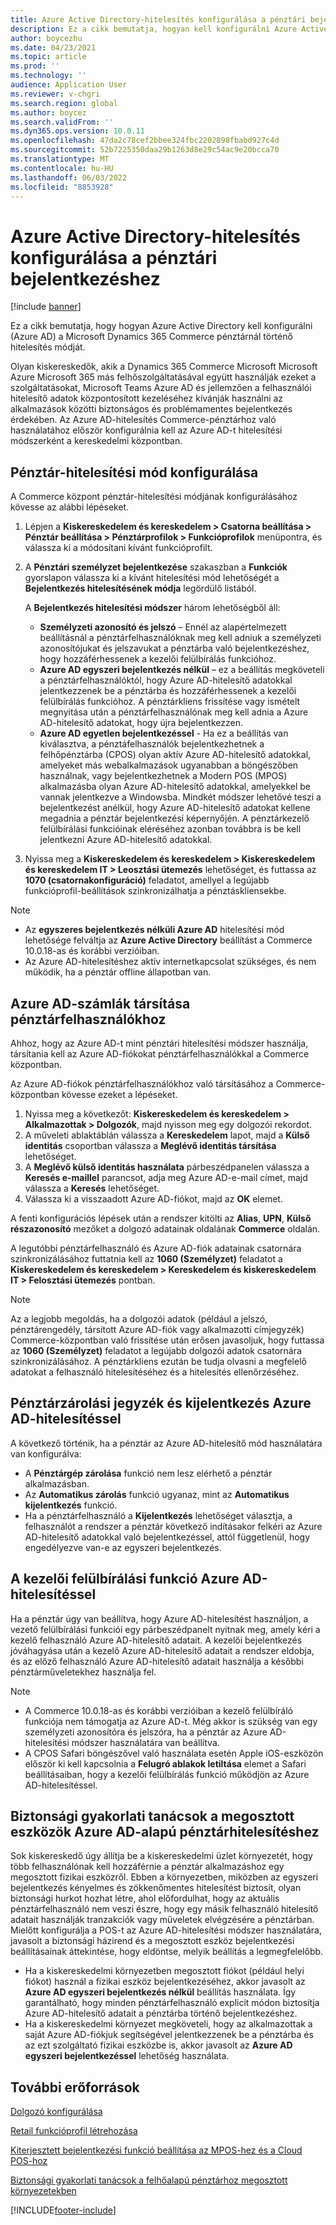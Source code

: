 ```yaml
---
title: Azure Active Directory-hitelesítés konfigurálása a pénztári bejelentkezéshez
description: Ez a cikk bemutatja, hogyan kell konfigurálni Azure Active Directory a hitelesítési Microsoft Dynamics 365 Commerce módszert a értékesítésnél.
author: boycezhu
ms.date: 04/23/2021
ms.topic: article
ms.prod: ''
ms.technology: ''
audience: Application User
ms.reviewer: v-chgri
ms.search.region: global
ms.author: boycez
ms.search.validFrom: ''
ms.dyn365.ops.version: 10.0.11
ms.openlocfilehash: 47da2c78cef2bbee324fbc2202898fbabd927c4d
ms.sourcegitcommit: 52b7225350daa29b1263d8e29c54ac9e20bcca70
ms.translationtype: MT
ms.contentlocale: hu-HU
ms.lasthandoff: 06/03/2022
ms.locfileid: "8853928"
---
```

# <a name="configure-azure-active-directory-authentication-for-pos-sign-in"></a>Azure Active Directory-hitelesítés konfigurálása a pénztári bejelentkezéshez

[!include [banner](includes/banner.md)]

Ez a cikk bemutatja, hogy hogyan Azure Active Directory kell konfigurálni (Azure AD) a Microsoft Dynamics 365 Commerce pénztárnál történő hitelesítés módját.

Olyan kiskereskedők, akik a Dynamics 365 Commerce Microsoft Microsoft Azure Microsoft 365 más felhőszolgáltatásával együtt használják ezeket a szolgáltatásokat, Microsoft Teams Azure AD és jellemzően a felhasználói hitelesítő adatok központosított kezeléséhez kívánják használni az alkalmazások közötti biztonságos és problémamentes bejelentkezés érdekében. Az Azure AD-hitelesítés Commerce-pénztárhoz való használatához először konfigurálnia kell az Azure AD-t hitelesítési módszerként a kereskedelmi központban.

## <a name="configure-pos-authentication-method"></a>Pénztár-hitelesítési mód konfigurálása

A Commerce központ pénztár-hitelesítési módjának konfigurálásához kövesse az alábbi lépéseket.
    
1. Lépjen a **Kiskereskedelem és kereskedelem \> Csatorna beállítása \> Pénztár beállítása \> Pénztárprofilok \> Funkcióprofilok** menüpontra, és válassza ki a módosítani kívánt funkcióprofilt.
1. A **Pénztári személyzet bejelentkezése** szakaszban a **Funkciók** gyorslapon válassza ki a kívánt hitelesítési mód lehetőségét a **Bejelentkezés hitelesítésének módja** legördülő listából.

    A **Bejelentkezés hitelesítési módszer** három lehetőségből áll:
    
    - **Személyzeti azonosító és jelszó** – Ennél az alapértelmezett beállításnál a pénztárfelhasználóknak meg kell adniuk a személyzeti azonosítójukat és jelszavukat a pénztárba való bejelentkezéshez, hogy hozzáférhessenek a kezelői felülbírálás funkcióhoz.
    - **Azure AD egyszeri bejelentkezés nélkül** – ez a beállítás megköveteli a pénztárfelhasználóktól, hogy Azure AD-hitelesítő adatokkal jelentkezzenek be a pénztárba és hozzáférhessenek a kezelői felülbírálás funkcióhoz. A pénztárkliens frissítése vagy ismételt megnyitása után a pénztárfelhasználónak meg kell adnia a Azure AD-hitelesítő adatokat, hogy újra bejelentkezzen.
    - **Azure AD egyetlen bejelentkezéssel** - Ha ez a beállítás van kiválasztva, a pénztáfelhasználók bejelentkezhetnek a felhőpénztárba (CPOS) olyan aktív Azure AD-hitelesítő adatokkal, amelyeket más webalkalmazások ugyanabban a böngészőben használnak, vagy bejelentkezhetnek a Modern POS (MPOS) alkalmazásba olyan Azure AD-hitelesítő adatokkal, amelyekkel be vannak jelentkezve a Windowsba. Mindkét módszer lehetővé teszi a bejelentkezést anélkül, hogy Azure AD-hitelesítő adatokat kellene megadnia a pénztár bejelentkezési képernyőjén. A pénztárkezelő felülbírálási funkcióinak eléréséhez azonban továbbra is be kell jelentkezni Azure AD-hitelesítő adatokkal.

1. Nyissa meg a **Kiskereskedelem és kereskedelem > Kiskereskedelem és kereskedelem IT > Leosztási ütemezés** lehetőséget, és futtassa az **1070 (csatornakonfiguráció)** feladatot, amellyel a legújabb funkcióprofil-beállítások szinkronizálhatja a pénztáskliensekbe.

> [!NOTE]
> - Az **egyszeres bejelentkezés nélküli Azure AD** hitelesítési mód lehetősége felváltja az **Azure Active Directory** beállítást a Commerce 10.0.18-as és korábbi verzióiban.
> - Az Azure AD-hitelesítéshez aktív internetkapcsolat szükséges, és nem működik, ha a pénztár offline állapotban van.

## <a name="associate-azure-ad-accounts-with-pos-users"></a>Azure AD-számlák társítása pénztárfelhasználókhoz

Ahhoz, hogy az Azure AD-t mint pénztári hitelesítési módszer használja, társítania kell az Azure AD-fiókokat pénztárfelhasználókkal a Commerce központban. 

Az Azure AD-fiókok pénztárfelhasználókhoz való társításához a Commerce-központban kövesse ezeket a lépéseket.
    
1. Nyissa meg a következőt: **Kiskereskedelem és kereskedelem > Alkalmazottak > Dolgozók**, majd nyisson meg egy dolgozói rekordot.
1. A műveleti ablaktáblán válassza a **Kereskedelem** lapot, majd a **Külső identitás** csoportban válassza a **Meglévő identitás társítása** lehetőséget. 
1. A **Meglévő külső identitás használata** párbeszédpanelen válassza a **Keresés e-maillel** parancsot, adja meg Azure AD-e-mail címet, majd válassza a **Keresés** lehetőséget.
1. Válassza ki a visszaadott Azure AD-fiókot, majd az **OK** elemet.

A fenti konfigurációs lépések után a rendszer kitölti az **Alias**, **UPN**, **Külső részazonosító** mezőket a dolgozó adatainak oldalának **Commerce** oldalán.

A legutóbbi pénztárfelhasználó és Azure AD-fiók adatainak csatornára szinkronizálásához futtatnia kell az **1060 (Személyzet)** feladatot a **Kiskereskedelem és kereskedelem > Kereskedelem és kiskereskedelem IT > Felosztási ütemezés** pontban.

> [!NOTE]
> Az a legjobb megoldás, ha a dolgozói adatok (például a jelszó, pénztárengedély, társított Azure AD-fiók vagy alkalmazotti címjegyzék) Commerce-központban való frissítése után erősen javasoljuk, hogy futtassa az **1060 (Személyzet)** feladatot a legújabb dolgozói adatok csatornára szinkronizálásához. A pénztárkliens ezután be tudja olvasni a megfelelő adatokat a felhasználó hitelesítéséhez és a hitelesítés ellenőrzéséhez.

## <a name="pos-lock-register-and-sign-out-with-azure-ad-authentication"></a>Pénztárzárolási jegyzék és kijelentkezés Azure AD-hitelesítéssel

A következő történik, ha a pénztár az Azure AD-hitelesítő mód használatára van konfigurálva:

- A **Pénztárgép zárolása** funkció nem lesz elérhető a pénztár alkalmazásban. 
- Az **Automatikus zárolás** funkció ugyanaz, mint az **Automatikus kijelentkezés** funkció.
- Ha a pénztárfelhasználó a **Kijelentkezés** lehetőséget választja, a felhasználót a rendszer a pénztár következő indításakor felkéri az Azure AD-hitelesítő adatokkal való bejelentkezéssel, attól függetlenül, hogy engedélyezve van-e az egyszeri bejelentkezés.

## <a name="manager-override-functionality-with-azure-ad-authentication"></a>A kezelői felülbírálási funkció Azure AD-hitelesítéssel

Ha a pénztár úgy van beállítva, hogy Azure AD-hitelesítést használjon, a vezető felülbírálási funkciói egy párbeszédpanelt nyitnak meg, amely kéri a kezelő felhasználó Azure AD-hitelesítő adatait. A kezelői bejelentkezés jóváhagyása után a kezelő Azure AD-hitelesítő adatait a rendszer eldobja, és az előző felhasználó Azure AD-hitelesítő adatait használja a későbbi pénztárműveletekhez használja fel.

> [!NOTE]
> - A Commerce 10.0.18-as és korábbi verzióiban a kezelő felülbíráló funkciója nem támogatja az Azure AD-t. Még akkor is szükség van egy személyzeti azonosítóra és jelszóra, ha a pénztár az Azure AD-hitelesítési módszer használatára van beállítva.
> - A CPOS Safari böngészővel való használata esetén Apple iOS-eszközön először ki kell kapcsolnia a **Felugró ablakok letiltása** elemet a Safari beállításaiban, hogy a kezelői felülbírálás funkció működjön az Azure AD-hitelesítéssel. 

## <a name="security-best-practices-for-azure-ad-based-pos-authentication-on-shared-devices"></a>Biztonsági gyakorlati tanácsok a megosztott eszközök Azure AD-alapú pénztárhitelesítéshez

Sok kiskereskedő úgy állítja be a kiskereskedelmi üzlet környezetét, hogy több felhasználónak kell hozzáférnie a pénztár alkalmazáshoz egy megosztott fizikai eszközről. Ebben a környezetben, miközben az egyszeri bejelentkezés kényelmes és zökkenőmentes hitelesítést biztosít, olyan biztonsági hurkot hozhat létre, ahol előfordulhat, hogy az aktuális pénztárfelhasználó nem veszi észre, hogy egy másik felhasználó hitelesítő adatait használják tranzakciók vagy műveletek elvégzésére a pénztárban. Mielőtt konfigurálja a POS-t az Azure AD-hitelesítési módszer használatára, javasolt a biztonsági házirend és a megosztott eszköz bejelentkezési beállításainak áttekintése, hogy eldöntse, melyik beállítás a legmegfelelőbb.

- Ha a kiskereskedelmi környezetben megosztott fiókot (például helyi fiókot) használ a fizikai eszköz bejelentkezéséhez, akkor javasolt az **Azure AD egyszeri bejelentkezés nélkül** beállítás használata. Így garantálható, hogy minden pénztárfelhasználó explicit módon biztosítja Azure AD-hitelesítő adatait a pénztárba történő bejelentkezéshez.
- Ha a kiskereskedelmi környezet megköveteli, hogy az alkalmazottak a saját Azure AD-fiókjuk segítségével jelentkezzenek be a pénztárba és az ezt szolgáltató fizikai eszközbe is, akkor javasolt az **Azure AD egyszeri bejelentkezéssel** lehetőség használata.

## <a name="additional-resources"></a>További erőforrások

[ Dolgozó konfigurálása](tasks/worker.md)

[Retail funkcióprofil létrehozása](retail-functionality-profile.md)


[Kiterjesztett bejelentkezési funkció beállítása az MPOS-hez és a Cloud POS-hoz](extended-logon.md)

[Biztonsági gyakorlati tanácsok a felhőalapú pénztárhoz megosztott környezetekben](dev-itpro/secure-retail-cloud-pos.md)



[!INCLUDE[footer-include](../includes/footer-banner.md)]
